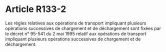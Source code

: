 # Article R133-2

Les règles relatives aux opérations de transport impliquant plusieurs opérations successives de chargement et de déchargement sont fixées par le décret n° 95-541 du 2 mai 1995 relatif aux opérations de transport impliquant plusieurs opérations successives de chargement et de déchargement.